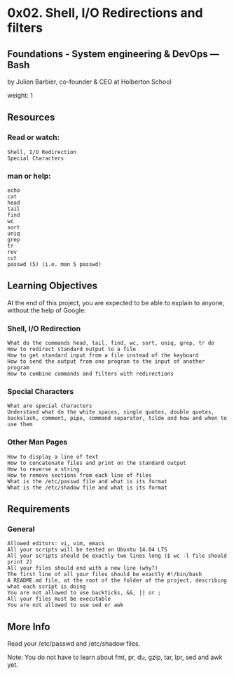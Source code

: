 # 0x02. Shell, I/O Redirections and filters

## Foundations - System engineering & DevOps ― Bash

by Julien Barbier, co-founder & CEO at Holberton School

weight: 1

## Resources

### Read or watch:

    Shell, I/O Redirection
    Special Characters

### man or help:

    echo
    cat
    head
    tail
    find
    wc
    sort
    uniq
    grep
    tr
    rev
    cut
    passwd (5) (i.e. man 5 passwd)

## Learning Objectives

At the end of this project, you are expected to be able to explain to anyone, without the help of Google:
### Shell, I/O Redirection

    What do the commands head, tail, find, wc, sort, uniq, grep, tr do
    How to redirect standard output to a file
    How to get standard input from a file instead of the keyboard
    How to send the output from one program to the input of another program
    How to combine commands and filters with redirections

### Special Characters

    What are special characters
    Understand what do the white spaces, single quotes, double quotes, backslash, comment, pipe, command separator, tilde and how and when to use them

### Other Man Pages

    How to display a line of text
    How to concatenate files and print on the standard output
    How to reverse a string
    How to remove sections from each line of files
    What is the /etc/passwd file and what is its format
    What is the /etc/shadow file and what is its format

## Requirements
### General

    Allowed editors: vi, vim, emacs
    All your scripts will be tested on Ubuntu 14.04 LTS
    All your scripts should be exactly two lines long ($ wc -l file should print 2)
    All your files should end with a new line (why?)
    The first line of all your files should be exactly #!/bin/bash
    A README.md file, at the root of the folder of the project, describing what each script is doing
    You are not allowed to use backticks, &&, || or ;
    All your files must be executable
    You are not allowed to use sed or awk

## More Info

Read your /etc/passwd and /etc/shadow files.

Note: You do not have to learn about fmt, pr, du, gzip, tar, lpr, sed and awk yet.
